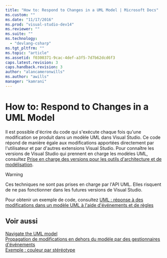 ```yaml
---
title: "How to: Respond to Changes in a UML Model | Microsoft Docs"
ms.custom: ""
ms.date: "11/17/2016"
ms.prod: "visual-studio-dev14"
ms.reviewer: ""
ms.suite: ""
ms.technology: 
  - "devlang-csharp"
ms.tgt_pltfrm: ""
ms.topic: "article"
ms.assetid: f0300371-9cac-4def-a3f5-7d7b62dcd6f3
caps.latest.revision: 3
caps.handback.revision: 3
author: "alancameronwills"
ms.author: "awills"
manager: "kamrani"
---
```

# How to: Respond to Changes in a UML Model
Il est possible d'écrire du code qui s'exécute chaque fois qu'une modification se produit dans un modèle UML dans Visual Studio.  Ce code répond de manière égale aux modifications apportées directement par l'utilisateur et par d'autres extensions Visual Studio.  Pour connaître les versions de Visual Studio qui prennent en charge les modèles UML, consultez [Prise en charge des versions pour les outils d'architecture et de modélisation](../modeling/what-s-new-for-design-in-visual-studio.md#VersionSupport).  
  
> [!WARNING]
>  Ces techniques ne sont pas prises en charge par l'API UML.  Elles risquent de ne pas fonctionner dans les futures versions de Visual Studio.  
  
 Pour obtenir un exemple de code, consultez [UML : réponse à des modifications dans un modèle UML à l'aide d'événements et de règles](http://code.msdn.microsoft.com/UML-Responding-to-changes-c024cd4b)  
  
## Voir aussi  
 [Navigate the UML model](../modeling/navigate-the-uml-model.md)   
 [Propagation de modifications en dehors du modèle par des gestionnaires d'événements](../modeling/event-handlers-propagate-changes-outside-the-model.md)   
 [Exemple : couleur par stéréotype](http://go.microsoft.com/fwlink/?LinkId=213841)